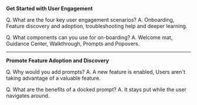 <B> Get Started with User Engagement </B>

Q. What are the four key user engagement scenarios?
A. Onboarding, Feature discovery and adoption, troubleshooting help and deeper learning.

Q. What components can you use for on-boarding?
A. Welcome mat, Guidance Center, Walkthrough, Prompts and Popovers.

***
<B> Promote Feature Adoption and Discovery </B>

Q. Why would you add prompts?
A. A new feature is enabled, Users aren't taking advantage of a valuable feature.

Q. What are the benefits of a docked prompt?
A. It stays put while the user navigates around.
